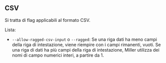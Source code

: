 ## CSV

Si tratta di flag applicabili al formato CSV.

Lista:

- `--allow-ragged-csv-input` o `--ragged`: Se una riga dati ha meno campi della riga di intestazione, viene riempire con i campi rimanenti, vuoti. Se una riga di dati ha più campi della riga di intestazione, Miller utilizza dei nomi di campo numerici interi, a partire da 1.
